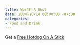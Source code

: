 ```yaml
---
title: Worth A Shot
date: 2004-10-14 00:00:00 -07:00
categories:
- Food and Drink
---
```


<p>
Get a <a href="http://clients.z57.com/servlets/basic.OraclePassalong?applyTo=clients/merchant/process_pp.zml&USERS=hotdog&TYPE=WEBOFFER&ADCODE=mbday&FIND=&template=clients.z57.com/merchant/hotdog/templates/pp.zt">Free Hotdog On A Stick</a>
</p>
